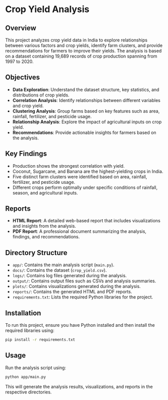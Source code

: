 # Crop Yield Analysis

## Overview
This project analyzes crop yield data in India to explore relationships between various factors and crop yields, identify farm clusters, and provide recommendations for farmers to improve their yields. The analysis is based on a dataset containing 19,689 records of crop production spanning from 1997 to 2020.

## Objectives
- **Data Exploration**: Understand the dataset structure, key statistics, and distributions of crop yields.
- **Correlation Analysis**: Identify relationships between different variables and crop yield.
- **Clustering Analysis**: Group farms based on key features such as area, rainfall, fertilizer, and pesticide usage.
- **Relationship Analysis**: Explore the impact of agricultural inputs on crop yield.
- **Recommendations**: Provide actionable insights for farmers based on the analysis.

## Key Findings
- Production shows the strongest correlation with yield.
- Coconut, Sugarcane, and Banana are the highest-yielding crops in India.
- Five distinct farm clusters were identified based on area, rainfall, fertilizer, and pesticide usage.
- Different crops perform optimally under specific conditions of rainfall, season, and agricultural inputs.

## Reports
- **HTML Report**: A detailed web-based report that includes visualizations and insights from the analysis.
- **PDF Report**: A professional document summarizing the analysis, findings, and recommendations.

## Directory Structure
- `app/`: Contains the main analysis script (`main.py`).
- `docs/`: Contains the dataset (`crop_yield.csv`).
- `logs/`: Contains log files generated during the analysis.
- `output/`: Contains output files such as CSVs and analysis summaries.
- `plots/`: Contains visualizations generated during the analysis.
- `reports/`: Contains the generated HTML and PDF reports.
- `requirements.txt`: Lists the required Python libraries for the project.

## Installation
To run this project, ensure you have Python installed and then install the required libraries using:

```bash
pip install -r requirements.txt
```

## Usage
Run the analysis script using:

```bash
python app/main.py
```

This will generate the analysis results, visualizations, and reports in the respective directories.
